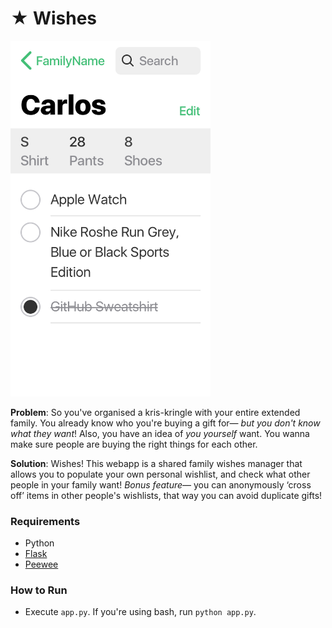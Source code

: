 # ★ Wishes

<img src="https://raw.githubusercontent.com/cjmlgrto/wishes/master/static/assets/screenshot.png" width="320"/>

**Problem**: So you've organised a kris-kringle with your entire extended family. You already know who you're buying a gift for— *but you don't know what they want*! Also, you have an idea of *you yourself* want. You wanna make sure people are buying the right things for each other.

**Solution**: Wishes! This webapp is a shared family wishes manager that allows you to populate your own personal wishlist, and check what other people in your family want! *Bonus feature*— you can anonymously ‘cross off’ items in other people's wishlists, that way you can avoid duplicate gifts!

### Requirements

- Python
- [Flask](http://flask.pocoo.org)
- [Peewee](https://github.com/coleifer/peewee)

### How to Run

- Execute `app.py`. If you're using bash, run `python app.py`.